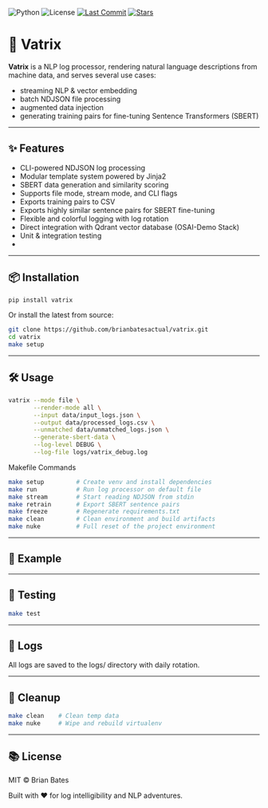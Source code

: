![Python](https://img.shields.io/badge/python-3.9-blue)  ![License](https://img.shields.io/badge/license-MIT-green) [![Last Commit](https://img.shields.io/github/last-commit/brianbatesactual/vatrix)](https://github.com/brianbatesactual/vatrix) [![Stars](https://img.shields.io/github/stars/brianbatesactual/vatrix?style=social)](https://github.com/brianbatesactual/vatrix)


# 🧠 Vatrix

**Vatrix** is a NLP log processor, rendering natural language descriptions from machine data, and serves several use cases:
- streaming NLP & vector embedding
- batch NDJSON file processing 
- augmented data injection 
- generating training pairs for fine-tuning Sentence Transformers (SBERT)

---

## ✨ Features

- CLI-powered NDJSON log processing
- Modular template system powered by Jinja2
- SBERT data generation and similarity scoring
- Supports file mode, stream mode, and CLI flags
- Exports training pairs to CSV
- Exports highly similar sentence pairs for SBERT fine-tuning
- Flexible and colorful logging with log rotation
- Direct integration with Qdrant vector database (OSAI-Demo Stack)
- Unit & integration testing
- 

---

## 📦 Installation

```bash
pip install vatrix
```
Or install the latest from source:

```bash
git clone https://github.com/brianbatesactual/vatrix.git
cd vatrix
make setup
```
---

## 🛠️ Usage
```bash
vatrix --mode file \
       --render-mode all \
       --input data/input_logs.json \
       --output data/processed_logs.csv \
       --unmatched data/unmatched_logs.json \
       --generate-sbert-data \
       --log-level DEBUG \
       --log-file logs/vatrix_debug.log
```
Makefile Commands
```bash
make setup         # Create venv and install dependencies
make run           # Run log processor on default file
make stream        # Start reading NDJSON from stdin
make retrain       # Export SBERT sentence pairs
make freeze        # Regenerate requirements.txt
make clean         # Clean environment and build artifacts
make nuke          # Full reset of the project environment
```
---

## 🧠 Example

---

## 🧪 Testing
```bash
make test
```
---

## 📁 Logs

All logs are saved to the logs/ directory with daily rotation.

---

## 🧼 Cleanup
```bash
make clean    # Clean temp data
make nuke     # Wipe and rebuild virtualenv
```
---

## 📚 License

MIT © Brian Bates

Built with ❤️ for log intelligibility and NLP adventures.